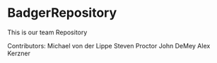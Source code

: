 # BadgerRepository
This is our team Repository

Contributors:
Michael von der Lippe
Steven Proctor
John DeMey
Alex Kerzner
